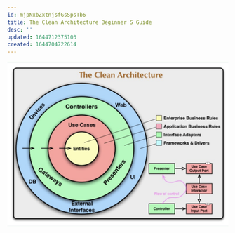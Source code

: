 ```yaml
---
id: mjpNxbZxtnjsfGsSpsTb6
title: The Clean Architecture Beginner S Guide
desc: ''
updated: 1644712375103
created: 1644704722614
---
```


![](/assets/images/2022-02-12-14-26-12.png)

 
